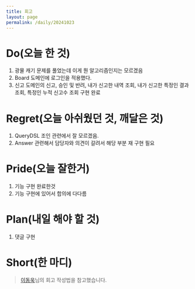 ```yaml
---
title: 회고
layout: page
permalink: /daily/20241023
---
```


# Do(오늘 한 것)
1. 광물 캐기 문제를 풀었는데 이게 뭔 알고리즘인지는 모르겠음 
2. Board 도메인에 로그인을 적용했다.
3. 신고 도메인의 신고, 승인 및 반려, 내가 신고한 내역 조회, 내가 신고한 특정인 결과 조회, 특정인 누적 신고수 조회 구현 완료

# Regret(오늘 아쉬웠던 것, 깨달은 것)
1. QueryDSL 조인 관련에서 잘 모르겠음.
2. Answer 관련해서 담당자와 의견이 갈려서 해당 부분 재 구현 필요

# Pride(오늘 잘한거)
1. 기능 구현 완료한것
2. 기능 구현에 있어서 합의에 다다름

# Plan(내일 해야 할 것)
1. 댓글 구현

# Short(한 마디)


> [이동욱](https://dongwooklee96.github.io/)님의 회고 작성법을 참고했습니다.
